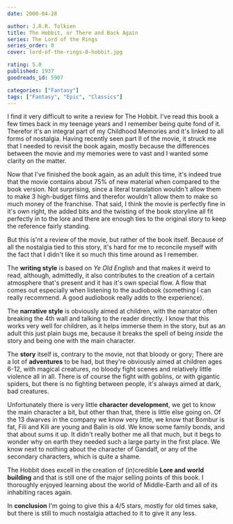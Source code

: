 ```yaml
---
date: 2000-04-28

author: J.R.R. Tolkien
title: The Hobbit, or There and Back Again
series: The Lord of the Rings
series_order: 0
cover: lord-of-the-rings-0-hobbit.jpg

rating: 5.0
published: 1937
goodreads_id: 5907

categories: ["Fantasy"]
tags: ["Fantasy", "Epic", "Classics"]
---
```


I find it very difficult to write a review for The Hobbit. I've read this book a few times back in my teenage years and I remember being quite fond of it. Therefor it's an integral part of my Childhood Memories and it's linked to all forms of nostalgia. Having recently seen part II of the movie, it struck me that I needed to revisit the book again, mostly because the differences between the movie and my memories were to vast and I wanted some clarity on the matter.

Now that I've finished the book again, as an adult this time, it's indeed true that the movie contains about 75% of new material when compared to the book version. Not surprising, since a literal translation wouldn't allow them to make 3 high-budget films and therefor wouldn't allow them to make so much money of the franchise. That said, I think the movie is perfectly fine in it's own right, the added bits and the twisting of the book storyline all fit perfectly in to the lore and there are enough ties to the original story to keep the reference fairly standing.

But this is'nt a review of the movie, but rather of the book itself. Because of all the nostalgia tied to this story, it's hard for me to reconcile myself with the fact that I didn't like it so much this time around as I remember.

The **writing style** is based on _Ye Old English_ and that makes it weird to read, although, admittedly, it also contributes to the creation of a certain atmosphere that's present and it has it's own special flow. A flow that comes out especially when listening to the audiobook (something I can really recommend. A good audiobook really adds to the experience).

The **narrative style** is obviously aimed at children, with the narrator often breaking the 4th wall and talking to the reader directly. I know that this works very well for children, as it helps immerse them in the story, but as an adult this just plain bugs me, because it breaks the spell of being _inside_ the story and being one with the main character.

The **story** itself is, contrary to the movie, not that bloody or gory; There are a lot of **adventures** to be had, but they're obviously aimed at children ages 6-12, with magical creatures, no bloody fight scenes and  relatively little violence all in all. There is of course the fight with goblins, or with gigantic spiders, but there is no fighting between people, it's always aimed at dark, bad creatures.

Unfortunately there is very little **character development**, we get to know the main character a bit, but other than that, there is little else going on. Of the 13 dwarves in the company we know very little, we know that Bombur is fat, Fili and Kili are young and Balin is old. We know some family bonds, and that about sums it up. It didn't really bother me all that much, but it begs to wonder why on earth they needed such a large party in the first place. We know next to nothing about the character of Gandalf, or any of the secondary characters, which is quite a shame.

The Hobbit does excell in the creation of (in)credible **Lore and world building** and that is still one of the major selling points of this book. I thoroughly enjoyed learning about the world of Middle-Earth and all of its inhabiting races again.

In **conclusion** I'm going to give this a 4/5 stars, mostly for old times sake, but there is still to much nostalgia attached  to it to give it any less.
